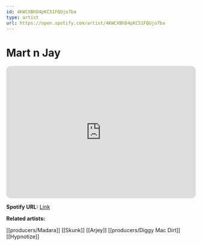 ```yaml
---
id: 4KWCXBhD4pKC51FQUjo7ba
type: artist
url: https://open.spotify.com/artist/4KWCXBhD4pKC51FQUjo7ba
---
```

# Mart n Jay

<iframe style="border-radius:12px" src="https://open.spotify.com/embed/artist/4KWCXBhD4pKC51FQUjo7ba" width="100%" height="352" frameBorder="0" allowfullscreen="" allow="autoplay; clipboard-write; encrypted-media; fullscreen; picture-in-picture" loading="lazy"></iframe>

**Spotify URL:** [Link](https://open.spotify.com/artist/4KWCXBhD4pKC51FQUjo7ba)

**Related artists:**

[[producers/Madara]]
[[Skunk]]
[[Arjey]]
[[producers/Diggy Mac Dirt]]
[[Hypnotize]]
